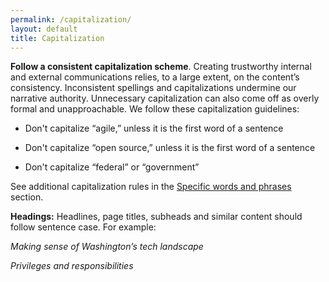 ```yaml
---
permalink: /capitalization/
layout: default
title: Capitalization
---
```

**Follow a consistent capitalization scheme**. Creating trustworthy
internal and external communications relies, to a large extent, on the
content’s consistency. Inconsistent spellings and capitalizations
undermine our narrative authority. Unnecessary capitalization can also
come off as overly formal and unapproachable. We follow these
capitalization guidelines:

-   Don't capitalize “agile,” unless it is the first word of a sentence

-   Don't capitalize “open source,” unless it is the first word of a sentence

-   Don't capitalize “federal” or “government”

See additional capitalization rules in the [Specific words and phrases](https://pages.18f.gov/content-style-guide/specific-words-and-phrases/)
section.

**Headings:** Headlines, page titles, subheads and similar content
should follow sentence case. For example:

*Making sense of Washington’s tech landscape*

*Privileges and responsibilities*
